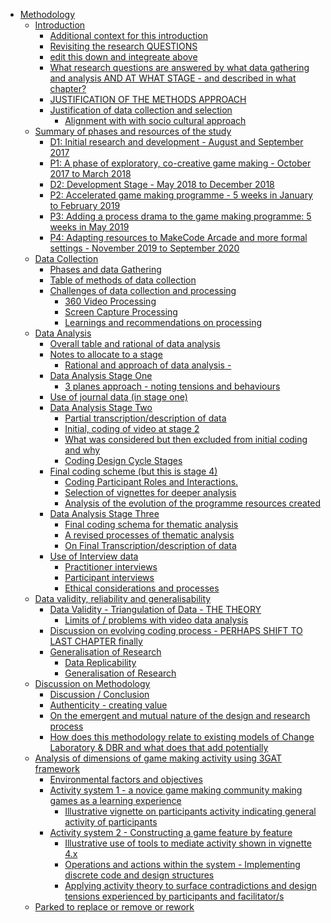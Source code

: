 -   [Methodology](#methodology)
    -   [Introduction](#introduction)
        -   [Additional context for this
            introduction](#additional-context-for-this-introduction)
        -   [Revisiting the research
            QUESTIONS](#revisiting-the-research-questions)
        -   [edit this down and integreate
            above](#edit-this-down-and-integreate-above)
        -   [What research questions are answered by what data gathering
            and analysis AND AT WHAT STAGE - and described in what
            chapter?](#what-research-questions-are-answered-by-what-data-gathering-and-analysis-and-at-what-stage---and-described-in-what-chapter)
        -   [JUSTIFICATION OF THE METHODS
            APPROACH](#justification-of-the-methods-approach)
        -   [Justification of data collection and
            selection](#justification-of-data-collection-and-selection)
            -   [Alignment with with socio cultural
                approach](#alignment-with-with-socio-cultural-approach)
    -   [Summary of phases and resources of the
        study](#summary-of-phases-and-resources-of-the-study)
        -   [D1: Initial research and development - August and September
            2017](#d1-initial-research-and-development---august-and-september-2017)
        -   [P1: A phase of exploratory, co-creative game making -
            October 2017 to March
            2018](#p1-a-phase-of-exploratory-co-creative-game-making---october-2017-to-march-2018)
        -   [D2: Development Stage - May 2018 to December
            2018](#d2-development-stage---may-2018-to-december-2018)
        -   [P2: Accelerated game making programme - 5 weeks in January
            to February
            2019](#p2-accelerated-game-making-programme---5-weeks-in-january-to-february-2019)
        -   [P3: Adding a process drama to the game making programme: 5
            weeks in May
            2019](#p3-adding-a-process-drama-to-the-game-making-programme-5-weeks-in-may-2019)
        -   [P4: Adapting resources to MakeCode Arcade and more formal
            settings - November 2019 to September
            2020](#p4-adapting-resources-to-makecode-arcade-and-more-formal-settings---november-2019-to-september-2020)
    -   [Data Collection](#data-collection)
        -   [Phases and data Gathering](#phases-and-data-gathering)
        -   [Table of methods of data
            collection](#table-of-methods-of-data-collection)
        -   [Challenges of data collection and
            processing](#challenges-of-data-collection-and-processing)
            -   [360 Video Processing](#video-processing)
            -   [Screen Capture Processing](#screen-capture-processing)
            -   [Learnings and recommendations on
                processing](#learnings-and-recommendations-on-processing)
    -   [Data Analysis](#data-analysis)
        -   [Overall table and rational of data
            analysis](#overall-table-and-rational-of-data-analysis)
        -   [Notes to allocate to a
            stage](#notes-to-allocate-to-a-stage)
            -   [Rational and approach of data analysis
                -](#rational-and-approach-of-data-analysis--)
        -   [Data Analysis Stage One](#data-analysis-stage-one)
            -   [3 planes approach - noting tensions and
                behaviours](#planes-approach---noting-tensions-and-behaviours)
        -   [Use of journal data (in stage
            one)](#use-of-journal-data-in-stage-one)
        -   [Data Analysis Stage Two](#data-analysis-stage-two)
            -   [Partial transcription/description of
                data](#partial-transcriptiondescription-of-data)
            -   [Initial, coding of video at stage
                2](#initial-coding-of-video-at-stage-2)
            -   [What was considered but then excluded from initial
                coding and
                why](#what-was-considered-but-then-excluded-from-initial-coding-and-why)
            -   [Coding Design Cycle
                Stages](#coding-design-cycle-stages)
        -   [Final coding scheme (but this is stage
            4)](#final-coding-scheme-but-this-is-stage-4)
            -   [Coding Participant Roles and
                Interactions.](#coding-participant-roles-and-interactions.)
            -   [Selection of vignettes for deeper
                analysis](#selection-of-vignettes-for-deeper-analysis)
            -   [Analysis of the evolution of the programme resources
                created](#analysis-of-the-evolution-of-the-programme-resources-created)
        -   [Data Analysis Stage Three](#data-analysis-stage-three)
            -   [Final coding schema for thematic
                analysis](#final-coding-schema-for-thematic-analysis)
            -   [A revised processes of thematic
                analysis](#a-revised-processes-of-thematic-analysis)
            -   [On Final Transcription/description of
                data](#on-final-transcriptiondescription-of-data)
        -   [Use of Interview data](#use-of-interview-data)
            -   [Practitioner interviews](#practitioner-interviews)
            -   [Participant interviews](#participant-interviews)
            -   [Ethical considerations and
                processes](#ethical-considerations-and-processes)
    -   [Data validity, reliability and
        generalisability](#data-validity-reliability-and-generalisability)
        -   [Data Validity - Triangulation of Data - THE
            THEORY](#data-validity---triangulation-of-data---the-theory)
            -   [Limits of / problems with video data
                analysis](#limits-of-problems-with-video-data-analysis)
        -   [Discussion on evolving coding process - PERHAPS SHIFT TO
            LAST CHAPTER
            finally](#discussion-on-evolving-coding-process---perhaps-shift-to-last-chapter-finally)
        -   [Generalisation of Research](#generalisation-of-research)
            -   [Data Replicability](#data-replicability)
            -   [Generalisation of
                Research](#generalisation-of-research-1)
    -   [Discussion on Methodology](#discussion-on-methodology)
        -   [Discussion / Conclusion](#discussion-conclusion)
        -   [Authenticity - creating
            value](#authenticity---creating-value)
        -   [On the emergent and mutual nature of the design and
            research
            process](#on-the-emergent-and-mutual-nature-of-the-design-and-research-process)
        -   [How does this methodology relate to existing models of
            Change Laboratory & DBR and what does that add
            potentially](#how-does-this-methodology-relate-to-existing-models-of-change-laboratory-dbr-and-what-does-that-add-potentially)
    -   [Analysis of dimensions of game making activity using 3GAT
        framework](#analysis-of-dimensions-of-game-making-activity-using-3gat-framework)
        -   [Environmental factors and
            objectives](#environmental-factors-and-objectives)
        -   [Activity system 1 - a novice game making community making
            games as a learning
            experience](#activity-system-1---a-novice-game-making-community-making-games-as-a-learning-experience)
            -   [Illustrative vignette on participants activity
                indicating general activity of
                participants](#illustrative-vignette-on-participants-activity-indicating-general-activity-of-participants)
        -   [Activity system 2 - Constructing a game feature by
            feature](#activity-system-2---constructing-a-game-feature-by-feature)
            -   [Illustrative use of tools to mediate activity shown in
                vignette
                4.x](#illustrative-use-of-tools-to-mediate-activity-shown-in-vignette-4.x)
            -   [Operations and actions within the system - Implementing
                discrete code and design
                structures](#operations-and-actions-within-the-system---implementing-discrete-code-and-design-structures)
            -   [Applying activity theory to surface contradictions and
                design tensions experienced by participants and
                facilitator/s](#applying-activity-theory-to-surface-contradictions-and-design-tensions-experienced-by-participants-and-facilitators)
    -   [Parked to replace or remove or
        rework](#parked-to-replace-or-remove-or-rework)
